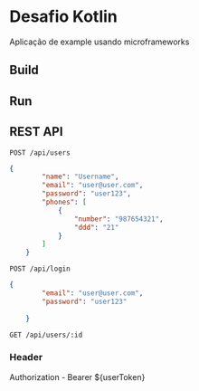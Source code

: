 # Desafio Kotlin

Aplicação de example usando microframeworks

## Build

## Run

## REST API
`POST /api/users`
```json
{
        "name": "Username",
        "email": "user@user.com",
        "password": "user123",
        "phones": [
            {
                "number": "987654321",
                "ddd": "21"
            }
        ]
    }

```

`POST /api/login`
```json
{
        "email": "user@user.com",
        "password": "user123"
       
    }
```
`GET /api/users/:id`

### Header

Authorization - Bearer ${userToken}
